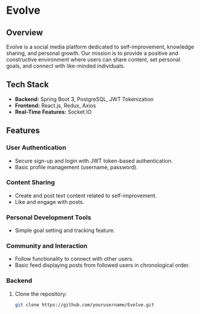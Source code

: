 # Evolve

## Overview

Evolve is a social media platform dedicated to self-improvement, knowledge sharing, and personal growth. Our mission is to provide a positive and constructive environment where users can share content, set personal goals, and connect with like-minded individuals.

## Tech Stack

- **Backend:** Spring Boot 3, PostgreSQL, JWT Tokenization
- **Frontend:** React.js, Redux, Axios
- **Real-Time Features:** Socket.IO

## Features

### User Authentication
- Secure sign-up and login with JWT token-based authentication.
- Basic profile management (username, password).

### Content Sharing
- Create and post text content related to self-improvement.
- Like and engage with posts.

### Personal Development Tools
- Simple goal setting and tracking feature.

### Community and Interaction
- Follow functionality to connect with other users.
- Basic feed displaying posts from followed users in chronological order.

### Backend
1. Clone the repository:
   ```bash
   git clone https://github.com/yourusername/Evolve.git

